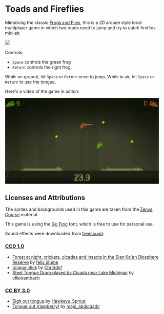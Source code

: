 # Toads and Fireflies

Mimicking the classic [Frogs and Flies](https://en.wikipedia.org/wiki/Frogs_and_Flies), this is a 2D arcade style local multiplayer game in which two toads need to jump and try to catch fireflies mid-air.

![](.readme/screenshot-1.png)

Controls:

- `Space` controls the green frog
- `Return` controls the right frog.

While on ground, hit `Space` or `Return` once to jump. While in air, hit `Space` or `Return` to use the tongue.

Here's a video of the game in action:

![](.readme/video.webp)

## Licenses and Attributions

The sprites and backgrounds used in this game are taken from the [Zenva Course](https://academy.zenva.com/product/unity-game-development-mini-degree/) material.

This game is using the [Go Frog](https://fontsme.com/go-frog.font) font, which is free to use for personal use. 

Sound effects were downloaded from [freesound](https://freesound.org/):

### [CC0 1.0](https://creativecommons.org/publicdomain/zero/1.0/)

- [Forest at night, crickets, cicadas and insects in the Sian Ka'an Biosphere Reserve](https://freesound.org/people/felix.blume/sounds/328293/) by [felix.blume](https://freesound.org/people/felix.blume/)
- [tongue click](https://freesound.org/people/Chriddof/sounds/135515/) by [Chriddof](https://freesound.org/people/Chriddof/)
- [Steel Tongue Drum played by Cicada near Lake Michigan](https://freesound.org/people/elliotrambach/sounds/381955/) by [elliotrambach](https://freesound.org/people/elliotrambach/)

### [CC BY 3.0](https://creativecommons.org/licenses/by/3.0/)

- [Sigh out tongue](https://freesound.org/people/Hawkeye_Sprout/sounds/469154/) by [Hawkeye_Sprout](https://freesound.org/people/Hawkeye_Sprout/)
- [Tongue out (raspberry)](https://freesound.org/people/majd_abdulqadir/sounds/345382/) by [majd_abdulqadir](https://freesound.org/people/majd_abdulqadir/)
